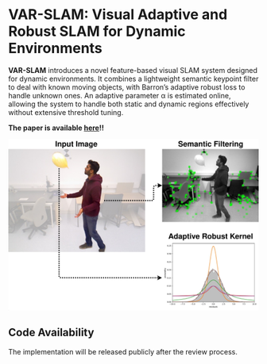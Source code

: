 # VAR-SLAM: Visual Adaptive and Robust SLAM for Dynamic Environments

**VAR-SLAM** introduces a novel feature-based visual SLAM system designed for dynamic environments. It combines a lightweight semantic keypoint filter to deal with known moving objects, with Barron’s adaptive robust loss to handle unknown ones. An adaptive parameter α is estimated online, allowing the system to handle both static and dynamic regions effectively without extensive threshold tuning.

**The paper is available [here](https://arxiv.org/pdf/2510.16205)!!** 

<div align="center">
  <img src="docs/banner.png" alt="VAR-SLAM Banner" width="600">
</div>

## Code Availability

The implementation will be released publicly after the review process.

